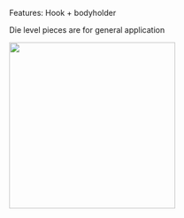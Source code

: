 Features:
Hook + bodyholder

Die level pieces are for general application

<img src="https://github.com/nchlssmsn/diyjigs/blob/master/dieleveljig/die_processing_jig_pieces_asm.PNG?raw=true" width="300"/>
